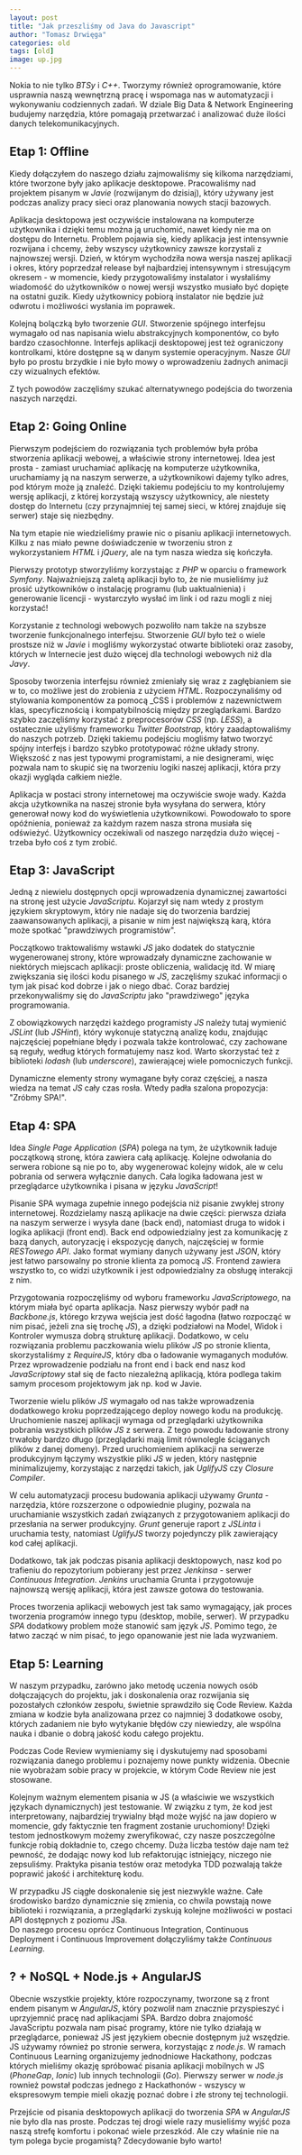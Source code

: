 ```yaml
---
layout: post
title: "Jak przeszliśmy od Java do Javascript"
author: "Tomasz Drwięga"
categories: old
tags: [old]
image: up.jpg
---
```


Nokia to nie tylko _BTSy_ i _C++_. Tworzymy również oprogramowanie, które usprawnia naszą wewnętrzną pracę i wspomaga nas w automatyzacji i wykonywaniu codziennych zadań. W dziale Big Data & Network Engineering budujemy narzędzia, które pomagają przetwarzać i analizować duże ilości danych telekomunikacyjnych.

## Etap 1: Offline

Kiedy dołączyłem do naszego działu zajmowaliśmy się kilkoma narzędziami, które tworzone były jako aplikacje desktopowe. Pracowaliśmy nad projektem pisanym w _Javie_ (rozwijanym do dzisiaj), który używany jest podczas analizy pracy sieci oraz planowania nowych stacji bazowych.

Aplikacja desktopowa jest oczywiście instalowana na komputerze użytkownika i dzięki temu można ją uruchomić, nawet kiedy nie ma on dostępu do Internetu. Problem pojawia się, kiedy aplikacja jest intensywnie rozwijana i chcemy, żeby wszyscy użytkownicy zawsze korzystali z najnowszej wersji. Dzień, w którym wychodziła nowa wersja naszej aplikacji i okres, który poprzedzał release był najbardziej intensywnym i stresującym okresem - w momencie, kiedy przygotowaliśmy instalator i wysłaliśmy wiadomość do użytkowników o nowej wersji wszystko musiało być dopięte na ostatni guzik. Kiedy użytkownicy pobiorą instalator nie będzie już odwrotu i możliwości wysłania im poprawek.

Kolejną bolączką było tworzenie _GUI_. Stworzenie spójnego interfejsu wymagało od nas napisania wielu abstrakcyjnych komponentów, co było bardzo czasochłonne. Interfejs aplikacji desktopowej jest też ograniczony kontrolkami, które dostępne są w danym systemie operacyjnym. Nasze _GUI_ było po prostu brzydkie i nie było mowy o wprowadzeniu żadnych animacji czy wizualnych efektów.

Z tych powodów zaczęliśmy szukać alternatywnego podejścia do tworzenia naszych narzędzi.

## Etap 2: Going Online

Pierwszym podejściem do rozwiązania tych problemów była próba stworzenia aplikacji webowej, a właściwie strony internetowej. Idea jest prosta - zamiast uruchamiać aplikację na komputerze użytkownika, uruchamiamy ją na naszym serwerze, a użytkownikowi dajemy tylko adres, pod którym może ją znaleźć. Dzięki takiemu podejściu to my kontrolujemy wersję aplikacji, z której korzystają wszyscy użytkownicy, ale niestety dostęp do Internetu (czy przynajmniej tej samej sieci, w której znajduje się serwer) staje się niezbędny.

Na tym etapie nie wiedzieliśmy prawie nic o pisaniu aplikacji internetowych. Kilku z nas miało pewne doświadczenie w tworzeniu stron z wykorzystaniem _HTML_ i _jQuery_, ale na tym nasza wiedza się kończyła.

Pierwszy prototyp stworzyliśmy korzystając z _PHP_ w oparciu o framework _Symfony_. Najważniejszą zaletą aplikacji było to, że nie musieliśmy już prosić użytkowników o instalację programu (lub uaktualnienia) i generowanie licencji - wystarczyło wysłać im link i od razu mogli z niej korzystać!

Korzystanie z technologi webowych pozwoliło nam także na szybsze tworzenie funkcjonalnego interfejsu. Stworzenie _GUI_ było też o wiele prostsze niż w _Javie_ i mogliśmy wykorzystać otwarte biblioteki oraz zasoby, których w Internecie jest dużo więcej dla technologi webowych niż dla _Javy_.

Sposoby tworzenia interfejsu również zmieniały się wraz z zagłębianiem sie w to, co możliwe jest do zrobienia z użyciem _HTML_. Rozpoczynaliśmy od stylowania komponentów za pomocą _CSS i problemów z nazewnictwem klas, specyficznością i kompatybilnością między przeglądarkami. Bardzo szybko zaczęliśmy korzystać z preprocesorów _CSS_ (np. _LESS_), a ostatecznie użyliśmy frameworku _Twitter Bootstrap_, który zaadaptowaliśmy do naszych potrzeb. Dzięki takiemu podejściu mogliśmy łatwo tworzyć spójny interfejs i bardzo szybko prototypować różne układy strony. Większość z nas jest typowymi programistami, a nie designerami, więc pozwala nam to skupić się na tworzeniu logiki naszej aplikacji, która przy okazji wygląda całkiem nieźle.

Aplikacja w postaci strony internetowej ma oczywiście swoje wady. Każda akcja użytkownika na naszej stronie była wysyłana do serwera, który generował nowy kod do wyświetlenia użytkownikowi. Powodowało to spore opóźnienia, ponieważ za każdym razem nasza strona musiała się odświeżyć. Użytkownicy oczekiwali od naszego narzędzia dużo więcej - trzeba było coś z tym zrobić.

## Etap 3: JavaScript

Jedną z niewielu dostępnych opcji wprowadzenia dynamicznej zawartości na stronę jest użycie _JavaScriptu_. Kojarzył się nam wtedy z prostym językiem skryptowym, który nie nadaje się do tworzenia bardziej zaawansowanych aplikacji, a pisanie w nim jest największą karą, która może spotkać "prawdziwych programistów".

Początkowo traktowaliśmy wstawki _JS_ jako dodatek do statycznie wygenerowanej strony, które wprowadzały dynamiczne zachowanie w niektórych miejscach aplikacji: proste obliczenia, walidację itd. W miarę zwiększania się ilości kodu pisanego w _JS_, zaczęliśmy szukać informacji o tym jak pisać kod dobrze i jak o niego dbać. Coraz bardziej przekonywaliśmy się do _JavaScriptu_ jako "prawdziwego" języka programowania.

Z obowiązkowych narzędzi każdego programisty _JS_ należy tutaj wymienić _JSLint_ (lub _JSHint_), który wykonuje statyczną analizę kodu, znajdując najczęściej popełniane błędy i pozwala także kontrolować, czy zachowane są reguły, według których formatujemy nasz kod. Warto skorzystać też z biblioteki _lodash_ (lub _underscore_), zawierającej wiele pomocniczych funkcji.

Dynamiczne elementy strony wymagane były coraz częściej, a nasza wiedza na temat _JS_ cały czas rosła. Wtedy padła szalona propozycja: "Zróbmy SPA!".

## Etap 4: SPA

Idea _Single Page Application_ (_SPA_) polega na tym, że użytkownik ładuje początkową stronę, która zawiera całą aplikację. Kolejne odwołania do serwera robione są nie po to, aby wygenerować kolejny widok, ale w celu pobrania od serwera wyłącznie danych. Cała logika ładowana jest w przeglądarce użytkownika i pisana w języku _JavaScript_!

Pisanie SPA wymaga zupełnie innego podejścia niż pisanie zwykłej strony internetowej. Rozdzielamy naszą aplikacje na dwie części: pierwsza działa na naszym serwerze i wysyła dane (back end), natomiast druga to widok i logika aplikacji (front end). Back end odpowiedzialny jest za komunikację z bazą danych, autoryzację i ekspozycję danych, najczęściej w formie _RESTowego API_. Jako format wymiany danych używany jest _JSON_, który jest łatwo parsowalny po stronie klienta za pomocą _JS_. Frontend zawiera wszystko to, co widzi użytkownik i jest odpowiedzialny za obsługę interakcji z nim.

Przygotowania rozpoczęliśmy od wyboru frameworku _JavaScriptowego_, na którym miała być oparta aplikacja. Nasz pierwszy wybór padł na _Backbone.js_, którego krzywa wejścia jest dość łagodna (łatwo rozpocząć w nim pisać, jeżeli zna się trochę _JS_), a dzięki podziałowi na Model, Widok i Kontroler wymusza dobrą strukturę aplikacji. Dodatkowo, w celu rozwiązania problemu paczkowania wielu plików _JS_ po stronie klienta, skorzystaliśmy z _RequireJS_, który dba o ładowanie wymaganych modułów. Przez wprowadzenie podziału na front end i back end nasz kod _JavaScriptowy_ stał się de facto niezależną aplikacją, która podlega takim samym procesom projektowym jak np. kod w Javie.

Tworzenie wielu plików _JS_ wymagało od nas także wprowadzenia dodatkowego kroku poprzedzającego deploy nowego kodu na produkcję. Uruchomienie naszej aplikacji wymaga od przeglądarki użytkownika pobrania wszystkich plików _JS_ z serwera. Z tego powodu ładowanie strony trwałoby bardzo długo (przeglądarki mają limit równolegle ściąganych plików z danej domeny). Przed uruchomieniem aplikacji na serwerze produkcyjnym łączymy wszystkie pliki _JS_ w jeden, który następnie minimalizujemy, korzystając z narzędzi takich, jak _UglifyJS_ czy _Closure Compiler_.

W celu automatyzacji procesu budowania aplikacji używamy _Grunta_ - narzędzia, które rozszerzone o odpowiednie pluginy, pozwala na uruchamianie wszystkich zadań związanych z przygotowaniem aplikacji do przesłania na serwer produkcyjny. _Grunt_ generuje raport z _JSLinta_ i uruchamia testy, natomiast _UglifyJS_ tworzy pojedynczy plik zawierający kod całej aplikacji.

Dodatkowo, tak jak podczas pisania aplikacji desktopowych, nasz kod po trafieniu do repozytorium pobierany jest przez _Jenkinsa_ - serwer _Continuous Integration_. _Jenkins_ uruchamia Grunta i przygotowuje najnowszą wersję aplikacji, która jest zawsze gotowa do testowania.

Proces tworzenia aplikacji webowych jest tak samo wymagający, jak proces tworzenia programów innego typu (desktop, mobile, serwer). W przypadku _SPA_ dodatkowy problem może stanowić sam język _JS_. Pomimo tego, że łatwo zacząć w nim pisać, to jego opanowanie jest nie lada wyzwaniem.

## Etap 5: Learning

W naszym przypadku, zarówno jako metodę uczenia nowych osób dołączających do projektu, jak i doskonalenia oraz rozwijania się pozostałych członków zespołu, świetnie sprawdziło się Code Review. Każda zmiana w kodzie była analizowana przez co najmniej 3 dodatkowe osoby, których zadaniem nie było wytykanie błędów czy niewiedzy, ale wspólna nauka i dbanie o dobrą jakość kodu całego projektu.

Podczas Code Review wymieniamy się i dyskutujemy nad sposobami rozwiązania danego problemu i poznajemy nowe punkty widzenia. Obecnie nie wyobrażam sobie pracy w projekcie, w którym Code Review nie jest stosowane.

Kolejnym ważnym elementem pisania w JS (a właściwie we wszystkich językach dynamicznych) jest testowanie. W związku z tym, że kod jest interpretowany, najbardziej trywialny błąd może wyjść na jaw dopiero w momencie, gdy faktycznie ten fragment zostanie uruchomiony! Dzięki testom jednostkowym możemy zweryfikować, czy nasze poszczególne funkcje robią dokładnie to, czego chcemy. Duża liczba testów daje nam też pewność, że dodając nowy kod lub refaktorując istniejący, niczego nie zepsuliśmy. Praktyka pisania testów oraz metodyka TDD pozwalają także poprawić jakość i architekturę kodu.

W przypadku JS ciągłe doskonalenie się jest niezwykle ważne. Całe środowisko bardzo dynamicznie się zmienia, co chwila powstają nowe biblioteki i rozwiązania, a przeglądarki zyskują kolejne możliwości w postaci API dostępnych z poziomu JSa.  
Do naszego procesu oprócz Continuous Integration, Continuous Deployment i Continuous Improvement dołączyliśmy także _Continuous Learning_.

## ? + NoSQL + Node.js + AngularJS

Obecnie wszystkie projekty, które rozpoczynamy, tworzone są z front endem pisanym w _AngularJS_, który pozwolił nam znacznie przyspieszyć i uprzyjemnić pracę nad aplikacjami SPA. Bardzo dobra znajomość JavaScriptu pozwala nam pisać programy, które nie tylko działają w przeglądarce, ponieważ JS jest językiem obecnie dostępnym już wszędzie. JS używamy również po stronie serwera, korzystając z _node.js_. W ramach Continuous Learning organizujemy jednodniowe Hackathony, podczas których mieliśmy okazję spróbować pisania aplikacji mobilnych w JS (_PhoneGap_, _Ionic_) lub innych technologii (_Go_). Pierwszy serwer w _node.js_ rownież powstał podczas jednego z Hackathonów - wszyscy w ekspresowym tempie mieli okazję poznać dobre i złe strony tej technologii.

Przejście od pisania desktopowych aplikacji do tworzenia _SPA_ w _AngularJS_ nie było dla nas proste. Podczas tej drogi wiele razy musieliśmy wyjść poza naszą strefę komfortu i pokonać wiele przeszkód. Ale czy właśnie nie na tym polega bycie progamistą? Zdecydowanie było warto!
